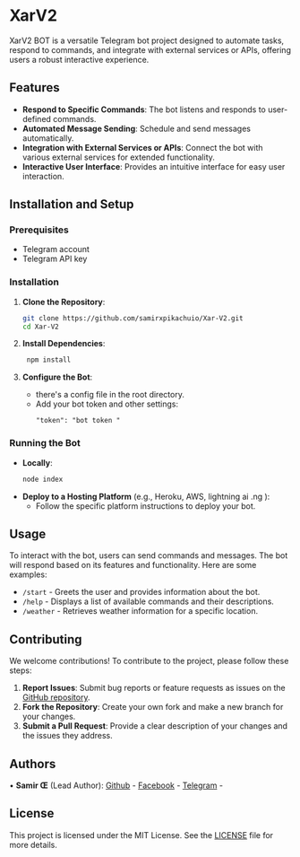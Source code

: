 # XarV2

XarV2 BOT is a versatile Telegram bot project designed to automate tasks, respond to commands, and integrate with external services or APIs, offering users a robust interactive experience.

## Features

- **Respond to Specific Commands**: The bot listens and responds to user-defined commands.
- **Automated Message Sending**: Schedule and send messages automatically.
- **Integration with External Services or APIs**: Connect the bot with various external services for extended functionality.
- **Interactive User Interface**: Provides an intuitive interface for easy user interaction.

## Installation and Setup

### Prerequisites

- Telegram account
- Telegram API key

### Installation

1. **Clone the Repository**:
   ```sh
   git clone https://github.com/samirxpikachuio/Xar-V2.git
   cd Xar-V2
   ```
   
2. **Install Dependencies**:
   ```sh
    npm install 
   ```

3. **Configure the Bot**:
   - there's a config file in the root directory.
   - Add your bot token and other settings:
     ```
     "token": "bot token "
     ```

### Running the Bot

- **Locally**:
  ```sh
  node index 
  ```
- **Deploy to a Hosting Platform** (e.g., Heroku, AWS, lightning ai .ng ):
  - Follow the specific platform instructions to deploy your bot.

## Usage

To interact with the bot, users can send commands and messages. The bot will respond based on its features and functionality. Here are some examples:

- `/start` - Greets the user and provides information about the bot.
- `/help` - Displays a list of available commands and their descriptions.
- `/weather` - Retrieves weather information for a specific location.

## Contributing

We welcome contributions! To contribute to the project, please follow these steps:

1. **Report Issues**: Submit bug reports or feature requests as issues on the [GitHub repository](https://github.com/samirxpikachuio/XarV2/issues).
2. **Fork the Repository**: Create your own fork and make a new branch for your changes.
3. **Submit a Pull Request**: Provide a clear description of your changes and the issues they address.




## Authors

• **Samir Œ** (Lead Author):
[Github](https://github.com/samirxpikachuio) -
[Facebook]((https://www.facebook.com/samirxpikachuio)) -
[Telegram](https://t.me/SamirOE) -

## License

This project is licensed under the MIT License. See the [LICENSE](LICENSE) file for more details.

